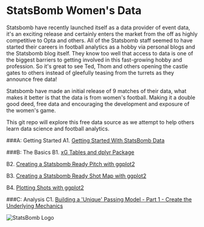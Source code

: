 # StatsBomb Women's Data

Statsbomb have recently launched itself as a data provider of event data, it's an exciting release and certainly enters the market from the off as highly competitive to Opta and others. All of the Statsbomb staff seemed to have started their careers in football analytics as a hobby via personal blogs and the Statsbomb blog itself. They know too well that access to data is one of the biggest barriers to getting involved in this fast-growing hobby and profession. So it's great to see Ted, Thom and others opening the castle gates to others instead of gleefully teasing from the turrets as they announce free data! 

Statsbomb have made an initial release of 9 matches of their data, what makes it better is that the data is from women's football. Making it a double good deed, free data and encouraging the development and exposure of the women's game. 

This git repo will explore this free data source as we attempt to help others learn data science and football analytics. 

###A: Getting Started
A1. [Getting Started With StatsBomb Data](https://github.com/FCrSTATS/StatsBomb_WomensData/blob/master/1.GettingStartedWithStatsBombData.md)


###B: The Basics 
B1. [xG Tables and dplyr Package](https://github.com/FCrSTATS/StatsBomb_WomensData/blob/master/2.xG&dplyr.md)

B2. [Creating a Statsbomb Ready Pitch with ggplot2](https://github.com/FCrSTATS/StatsBomb_WomensData/blob/master/2.CreateAPitchForStatsBomb.md)

B3. [Creating a Statsbomb Ready Shot Map with ggplot2](https://github.com/FCrSTATS/StatsBomb_WomensData/blob/master/3.CreateShotMaps.md)

B4. [Plotting Shots with ggplot2](https://github.com/FCrSTATS/StatsBomb_WomensData/blob/master/4.PlotingShots.md)

###C: Analysis 
C1. [Building a 'Unique' Passing Model - Part 1 - Create the Underlying Mechanics](https://github.com/FCrSTATS/StatsBomb_WomensData/blob/master/C1_UnderlyingMechanics.md)


![StatsBomb Logo](https://github.com/statsbomb/open-data/blob/master/img/statsbomb-logo.jpg)

